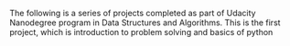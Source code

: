 The following is a series of projects completed as part of Udacity Nanodegree program in Data Structures and Algorithms.
This is the first project, which is introduction to problem solving and basics of python